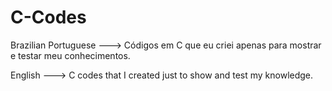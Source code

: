 # C-Codes
Brazilian Portuguese --->
Códigos em C que eu criei apenas para mostrar e testar meu conhecimentos.

English --->
C codes that I created just to show and test my knowledge.
